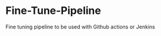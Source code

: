# Fine-Tune-Pipeline
Fine tuning pipeline to be used with Github actions or Jenkins
























